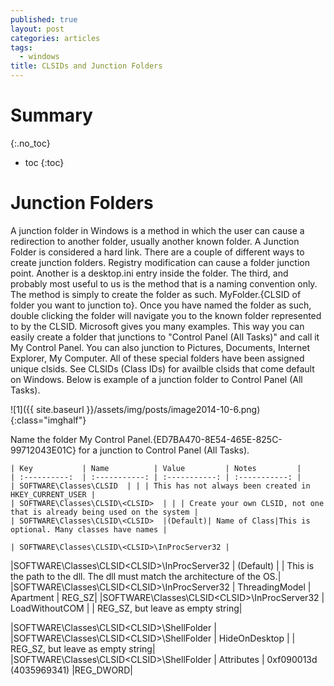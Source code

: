 ```yaml
---
published: true
layout: post
categories: articles
tags:
  - windows
title: CLSIDs and Junction Folders
---
```

# Summary
{:.no_toc}

* toc
{:toc}

# Junction Folders

A junction folder in Windows is a method in which the user can cause a redirection to another folder, usually another known folder. A Junction Folder is considered a hard link. There are a couple of different ways to create junction folders. Registry modification can cause a folder junction point. Another is a desktop.ini entry inside the folder. The third, and probably most useful to us is the method that is a naming convention only. The method is simply to create the folder as such. MyFolder.{CLSID of folder you want to junction to}. Once you have named the folder as such, double clicking the folder will navigate you to the known folder represented to by the CLSID. Microsoft gives you many examples. This way you can easily create a folder that junctions to "Control Panel (All Tasks)" and call it My Control Panel. You can also junction to Pictures, Documents, Internet Explorer, My Computer. All of these special folders have been assigned unique clsids. See CLSIDs (Class IDs) for availble clsids that come default on Windows. Below is example of a junction folder to Control Panel (All Tasks).

![1]({{ site.baseurl }}/assets/img/posts/image2014-10-6.png){:class="imghalf"}

Name the folder My Control Panel.{ED7BA470-8E54-465E-825C-99712043E01C} for a junction to Control Panel (All Tasks).


	| Key           | Name          | Value         | Notes         |
 	| :----------:  | :-----------: | :-----------: | :-----------: |
 	| SOFTWARE\Classes\CLSID  | | | This has not always been created in HKEY_CURRENT_USER |
 	| SOFTWARE\Classes\CLSID\<CLSID>  | | | Create your own CLSID, not one that is already being used on the system |
	| SOFTWARE\Classes\CLSID\<CLSID>  |(Default)| Name of Class|This is optional. Many classes have names |
  	  	  	 
 	| SOFTWARE\Classes\CLSID\<CLSID>\InProcServer32 |
 |SOFTWARE\Classes\CLSID\<CLSID>\InProcServer32 | (Default) |	<Path To Dll> |	This is the path to the dll. The dll must match the architecture of the OS.|
 |SOFTWARE\Classes\CLSID\<CLSID>\InProcServer32 |	ThreadingModel |	Apartment |	REG_SZ|
 |SOFTWARE\Classes\CLSID\<CLSID>\InProcServer32 |	LoadWithoutCOM 	 | |	REG_SZ, but leave as empty string|
  	  	  	 
 |SOFTWARE\Classes\CLSID\<CLSID>\ShellFolder |	  	  	 
 |SOFTWARE\Classes\CLSID\<CLSID>\ShellFolder |	HideOnDesktop |	|  	REG_SZ, but leave as empty string|
 |SOFTWARE\Classes\CLSID\<CLSID>\ShellFolder |	Attributes |	0xf090013d (4035969341) 	 |REG_DWORD|
